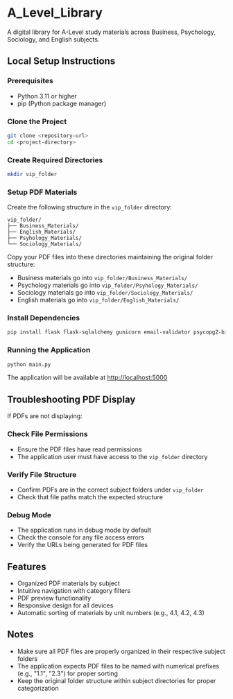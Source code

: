 # A_Level_Library

A digital library for A-Level study materials across Business, Psychology, Sociology, and English subjects.

## Local Setup Instructions

### Prerequisites
- Python 3.11 or higher
- pip (Python package manager)

### Clone the Project
```sh
git clone <repository-url>
cd <project-directory>
```

### Create Required Directories
```sh
mkdir vip_folder
```

### Setup PDF Materials
Create the following structure in the `vip_folder` directory:
```
vip_folder/
├── Business_Materials/
├── English_Materials/
├── Psyhology_Materials/
└── Sociology_Materials/
```
Copy your PDF files into these directories maintaining the original folder structure:
- Business materials go into `vip_folder/Business_Materials/`
- Psychology materials go into `vip_folder/Psyhology_Materials/`
- Sociology materials go into `vip_folder/Sociology_Materials/`
- English materials go into `vip_folder/English_Materials/`

### Install Dependencies
```sh
pip install flask flask-sqlalchemy gunicorn email-validator psycopg2-binary
```

### Running the Application
```sh
python main.py
```
The application will be available at [http://localhost:5000](http://localhost:5000)

## Troubleshooting PDF Display
If PDFs are not displaying:

### Check File Permissions
- Ensure the PDF files have read permissions
- The application user must have access to the `vip_folder` directory

### Verify File Structure
- Confirm PDFs are in the correct subject folders under `vip_folder`
- Check that file paths match the expected structure

### Debug Mode
- The application runs in debug mode by default
- Check the console for any file access errors
- Verify the URLs being generated for PDF files

## Features
- Organized PDF materials by subject
- Intuitive navigation with category filters
- PDF preview functionality
- Responsive design for all devices
- Automatic sorting of materials by unit numbers (e.g., 4.1, 4.2, 4.3)

## Notes
- Make sure all PDF files are properly organized in their respective subject folders
- The application expects PDF files to be named with numerical prefixes (e.g., "1.1", "2.3") for proper sorting
- Keep the original folder structure within subject directories for proper categorization

